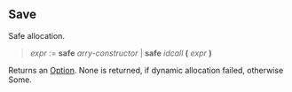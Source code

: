 ## Save

Safe allocation.

> *expr* := **safe** *arry-constructor* | **safe** *idcall* **(** *expr* **)**

Returns an [Option](./kernel_option.md). None is returned, if dynamic
allocation failed, otherwise Some.

